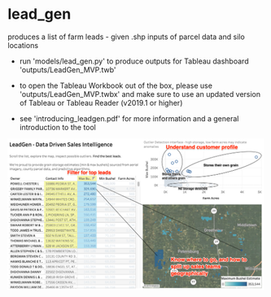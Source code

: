 # lead_gen
produces a list of farm leads - given .shp inputs of parcel data and silo locations

- run 'models/lead_gen.py' to produce outputs for Tableau dashboard 'outputs/LeadGen_MVP.twb'
- to open the Tableau Workbook out of the box, please use 'outputs/LeadGen_MVP.twbx' and make sure to use an updated version of Tableau or Tableau Reader (v2019.1 or higher)

- see 'introducing_leadgen.pdf' for more information and a general introduction to the tool


![LeadGen Dashboard Itelligence](https://github.com/alexkapps/lead_gen/blob/master/scratch/Example_Dashboard_Intel.png?raw=true_)